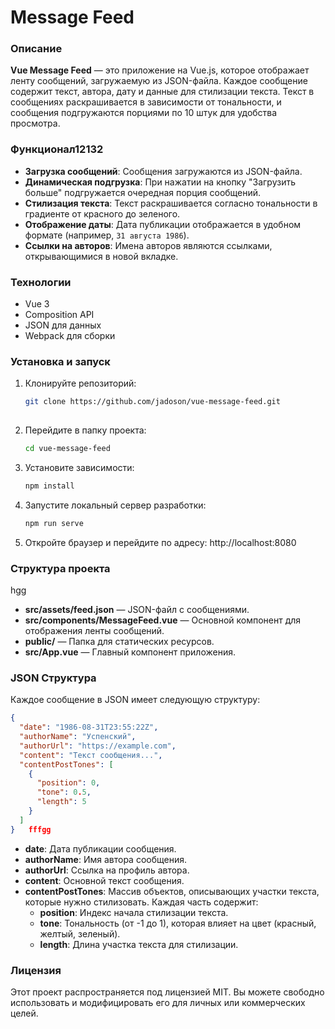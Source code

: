 # Message Feed

### Описание

**Vue Message Feed** — это приложение на Vue.js, которое отображает ленту сообщений, загружаемую из JSON-файла. Каждое сообщение содержит текст, автора, дату и данные для стилизации текста. Текст в сообщениях раскрашивается в зависимости от тональности, и сообщения подгружаются порциями по 10 штук для удобства просмотра.

### Функционал12132

- **Загрузка сообщений**: Сообщения загружаются из JSON-файла.
- **Динамическая подгрузка**: При нажатии на кнопку "Загрузить больше" подгружается очередная порция сообщений.
- **Стилизация текста**: Текст раскрашивается согласно тональности в градиенте от красного до зеленого.
- **Отображение даты**: Дата публикации отображается в удобном формате (например, `31 августа 1986`).
- **Ссылки на авторов**: Имена авторов являются ссылками, открывающимися в новой вкладке.

### Технологии

- Vue 3
- Composition API
- JSON для данных
- Webpack для сборки

### Установка и запуск

1. Клонируйте репозиторий:
   ```bash
   git clone https://github.com/jadoson/vue-message-feed.git
      
2. Перейдите в папку проекта:
   ```bash
   cd vue-message-feed
3. Установите зависимости:
   ```bash
   npm install
4. Запустите локальный сервер разработки:
   ```bash
   npm run serve
5. Откройте браузер и перейдите по адресу:
   http://localhost:8080

### Структура проекта
hgg
- **src/assets/feed.json** — JSON-файл с сообщениями.
- **src/components/MessageFeed.vue** — Основной компонент для отображения ленты сообщений.
- **public/** — Папка для статических ресурсов.
- **src/App.vue** — Главный компонент приложения.

### JSON Структура

Каждое сообщение в JSON имеет следующую структуру:

```json
{
  "date": "1986-08-31T23:55:22Z",
  "authorName": "Успенский",
  "authorUrl": "https://example.com",
  "content": "Текст сообщения...",
  "contentPostTones": [
    {
      "position": 0,
      "tone": 0.5,
      "length": 5
    }
  ]
}   fffgg
```

- **date**: Дата публикации сообщения.
- **authorName**: Имя автора сообщения.
- **authorUrl**: Ссылка на профиль автора.
- **content**: Основной текст сообщения.
- **contentPostTones**: Массив объектов, описывающих участки текста, которые нужно стилизовать. Каждая часть содержит:
  - **position**: Индекс начала стилизации текста.
  - **tone**: Тональность (от -1 до 1), которая влияет на цвет (красный, желтый, зеленый).
  - **length**: Длина участка текста для стилизации.




### Лицензия

Этот проект распространяется под лицензией MIT. Вы можете свободно использовать и модифицировать его для личных или коммерческих целей.
